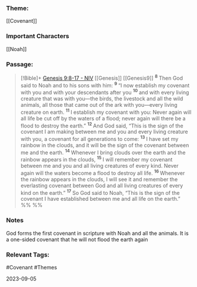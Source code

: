 ### Theme: 
[[Covenant]]

### Important Characters
[[Noah]]
### Passage:
> [!Bible]+ [Genesis 9:8-17 - NIV](https://bolls.life/NIV/1/9/) [[Genesis]] [[Genesis9]]
>  <sup> **8** </sup>Then God said to Noah and to his sons with him: <sup> **9** </sup>“I now establish my covenant with you and with your descendants after you <sup> **10** </sup>and with every living creature that was with you—the birds, the livestock and all the wild animals, all those that came out of the ark with you—every living creature on earth. <sup> **11** </sup>I establish my covenant with you: Never again will all life be cut off by the waters of a flood; never again will there be a flood to destroy the earth.” <sup> **12** </sup>And God said, “This is the sign of the covenant I am making between me and you and every living creature with you, a covenant for all generations to come: <sup> **13** </sup>I have set my rainbow in the clouds, and it will be the sign of the covenant between me and the earth. <sup> **14** </sup>Whenever I bring clouds over the earth and the rainbow appears in the clouds, <sup> **15** </sup>I will remember my covenant between me and you and all living creatures of every kind. Never again will the waters become a flood to destroy all life. <sup> **16** </sup>Whenever the rainbow appears in the clouds, I will see it and remember the everlasting covenant between God and all living creatures of every kind on the earth.” <sup> **17** </sup>So God said to Noah, “This is the sign of the covenant I have established between me and all life on the earth.”
 %% %%

### Notes
God forms the first covenant in scripture with Noah and all the animals. It is a one-sided covenant that he will not flood the earth again 

### Relevant Tags:
#Covenant  #Themes 

2023-09-05